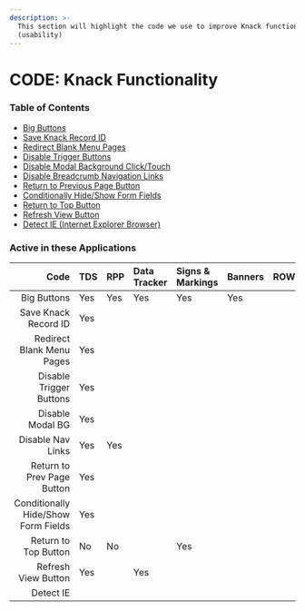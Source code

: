 ```yaml
---
description: >-
  This section will highlight the code we use to improve Knack functionality
  (usability)
---
```


# CODE: Knack Functionality

### Table of Contents

* [Big Buttons](https://atd-dts.gitbook.io/atd-knack-operations/knack-code/functionality/big-buttons)
* [Save Knack Record ID](https://atd-dts.gitbook.io/atd-knack-operations/knack-code/functionality/save-knack-record-id)
* [Redirect Blank Menu Pages](https://atd-dts.gitbook.io/atd-knack-operations/knack-code/functionality/redirect-blank-pages)
* [Disable Trigger Buttons](https://atd-dts.gitbook.io/atd-knack-operations/knack-code/functionality/disable-trigger-buttons)
* [Disable Modal Background Click/Touch](https://atd-dts.gitbook.io/atd-knack-operations/knack-code/functionality/disable-modal-bg)
* [Disable Breadcrumb Navigation Links](https://atd-dts.gitbook.io/atd-knack-operations/knack-code/functionality/disable-nav-links)
* [Return to Previous Page Button](https://atd-dts.gitbook.io/atd-knack-operations/knack-code/functionality/return-button)
* [Conditionally Hide/Show Form Fields](https://atd-dts.gitbook.io/atd-knack-operations/knack-code/functionality/form-conditionals)
* [Return to Top Button](https://atd-dts.gitbook.io/atd-knack-operations/knack-code/functionality/return-to-top-button)
* [Refresh View Button](https://atd-dts.gitbook.io/atd-knack-operations/knack-code/functionality/refresh-view-button)
* [Detect IE \(Internet Explorer Browser\)](https://atd-dts.gitbook.io/atd-knack-operations/knack-code/functionality/detect-ie)



### Active in these Applications

| Code | TDS | RPP | Data Tracker | Signs & Markings | Banners | ROW | DTS | HR | Finance | Parking Enterprise | VZA | SMO |
| ---: | :--- | :--- | :--- | :--- | :--- | :--- | :--- | :--- | :--- | :--- | :--- | :--- |
| Big Buttons | Yes | Yes | Yes | Yes | Yes |  | Yes | Yes | Yes | Yes | Yes | Yes |
| Save Knack Record ID | Yes |  |  |  |  |  |  |  |  |  |  |  |
| Redirect Blank Menu Pages | Yes |  |  |  |  |  |  |  |  |  |  |  |
| Disable Trigger Buttons | Yes |  |  |  |  |  |  |  |  |  |  |  |
| Disable Modal BG | Yes |  |  |  |  |  |  |  |  |  |  |  |
| Disable Nav Links | Yes | Yes |  |  |  |  |  |  |  |  |  |  |
| Return to Prev Page Button | Yes |  |  |  |  |  |  |  |  |  |  |  |
| Conditionally Hide/Show Form Fields | Yes |  |  |  |  |  |  |  |  |  |  |  |
| Return to Top Button | No | No |  | Yes |  |  |  |  |  |  |  |  |
| Refresh View Button | Yes |  | Yes |  |  |  |  |  |  |  |  |  |
| Detect IE |  |  |  |  |  |  |  |  | Yes |  |  |  |



